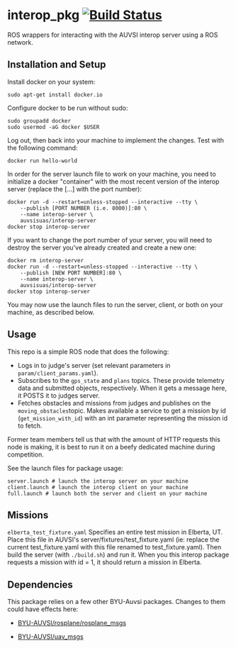 # interop_pkg [![Build Status](https://travis-ci.com/BYU-AUVSI/interop_pkg.svg)](https://travis-ci.com/BYU-AUVSI/interop_pkg)

ROS wrappers for interacting with the AUVSI interop server using a ROS network.

## Installation and Setup

Install docker on your system:

```
sudo apt-get install docker.io
```

Configure docker to be run without sudo:

```
sudo groupadd docker
sudo usermod -aG docker $USER
```

Log out, then back into your machine to implement the changes. Test with the following command:

```
docker run hello-world
```

In order for the server launch file to work on your machine, you need to initialize a docker "container" with the most recent version of the interop server (replace the [...] with the port number):

```
docker run -d --restart=unless-stopped --interactive --tty \
    --publish [PORT NUMBER (i.e. 8000)]:80 \
    --name interop-server \
    auvsisuas/interop-server
docker stop interop-server
```
If you want to change the port number of your server, you will need to destroy the server you've already created and create a new one:
```
docker rm interop-server
docker run -d --restart=unless-stopped --interactive --tty \
    --publish [NEW PORT NUMBER]:80 \
    --name interop-server \
    auvsisuas/interop-server
docker stop interop-server
```
You may now use the launch files to run the server, client, or both on your machine, as described below.

## Usage

This repo is a simple ROS node that does the following:
* Logs in to judge's server (set relevant parameters in `param/client_params.yaml`).
* Subscribes to the `gps_state` and `plans` topics. These provide telemetry data and submitted objects, respectively. When it gets a message here, it POSTS it to judges server.
* Fetches obstacles and missions from judges and publishes on the `moving_obstacles`topic. Makes available a service to get a mission by id (`get_mission_with_id`) with an int parameter representing the mission id to fetch.

Former team members tell us that with the amount of HTTP requests this node is making, it is best to run it on a beefy dedicated machine during competition.

See the launch files for package usage:
```
server.launch # launch the interop server on your machine
client.launch # launch the interop client on your machine
full.launch # launch both the server and client on your machine
```

## Missions

`elberta_test_fixture.yaml` Specifies an entire test mission in Elberta, UT. Place this file in AUVSI's server/fixtures/test_fixture.yaml (ie: replace the current test_fixture.yaml with this file renamed to test_fixture.yaml). Then build the server (with `./build.sh`) and run it. When you this interop package requests a mission with id = 1, it should return a mission in Elberta.

## Dependencies

This package relies on a few other BYU-Auvsi packages. Changes to them could have effects here:

- [BYU-AUVSI/rosplane/rosplane_msgs](https://github.com/BYU-AUVSI/rosplane/tree/RC1.0/rosplane_msgs)

- [BYU-AUVSI/uav_msgs](https://github.com/BYU-AUVSI/uav_msgs)